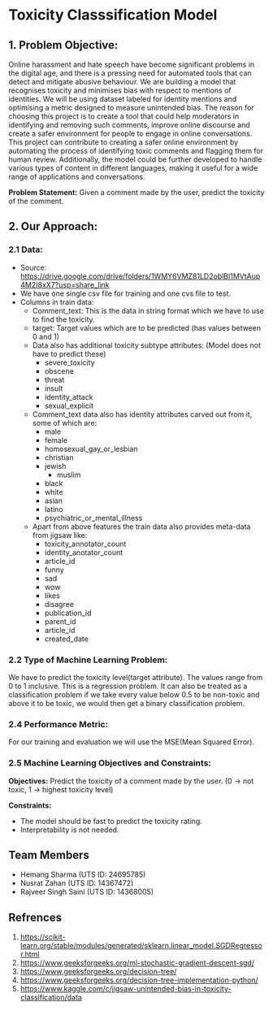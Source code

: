 # Toxicity Classsification Model

## 1. Problem Objective:
Online harassment and hate speech have become significant problems in the digital age, and there is a pressing need for automated tools that can detect and mitigate abusive behaviour. We are building a model that recognises toxicity and minimises bias with respect to mentions of identities. We will be using dataset labeled for identity mentions and optimising a metric designed to measure unintended bias. The reason for choosing this project is to create a tool that could help moderators in identifying and removing such comments, improve online discourse and create a safer environment for people to engage in online conversations.<br>
This project can contribute to creating a safer online environment by automating the process of identifying toxic comments and flagging them for human review. Additionally, the model could be further developed to handle various types of content in different languages, making it useful for a wide range of applications and conversations.

**Problem Statement:** Given a comment made by the user, predict the toxicity of the comment.

## 2. Our Approach:

### 2.1 Data: 

- Source: https://drive.google.com/drive/folders/1WMY6VMZ81LD2oblBI1MVtAup4M2I8xX7?usp=share_link
- We have one single csv file for training and one cvs file to test.
- Columns in train data:
	- Comment_text: This is the data in string format which we have to use to find the toxicity.
	- target: Target values which are to be predicted (has values between 0 and 1)
	- Data also has additional toxicity subtype attributes: (Model does not have to predict these)
		- severe_toxicity
		- obscene
		- threat
		- insult
		- identity_attack
		- sexual_explicit
	- Comment_text data also has identity attributes carved out from it, some of which are:
		- male
		- female
		- homosexual_gay_or_lesbian
		- christian
		- jewish
	        - muslim
		- black
		- white
		- asian
		- latino
		- psychiatric_or_mental_illness
	- Apart from above features the train data also provides meta-data from jigsaw like:
		- toxicity_annotator_count
		- identity_anotator_count
		- article_id
		- funny
		- sad
		- wow
		- likes
		- disagree
		- publication_id
		- parent_id
		- article_id
		- created_date

### 2.2 Type of Machine Learning Problem:
We have to predict the toxicity level(target attribute). The values range from 0 to 1 inclusive. This is a regression problem. It can also be treated as a classification problem if we take every value below 0.5 to be non-toxic and above it to be toxic, we would then get a binary classification problem.



### 2.4 Performance Metric:
For our training and evaluation we will use the MSE(Mean Squared Error).

### 2.5 Machine Learning Objectives and Constraints:

**Objectives:** Predict the toxicity of a comment made by the user. (0 -> not toxic, 1 -> highest toxicity level)

**Constraints:**

- The model should be fast to predict the toxicity rating.
- Interpretability is not needed.

## Team Members

- Hemang Sharma (UTS ID: 24695785)
- Nusrat Zahan (UTS ID: 14367472)
- Rajveer Singh Saini (UTS ID: 14368005)

## Refrences 
1. https://scikit-learn.org/stable/modules/generated/sklearn.linear_model.SGDRegressor.html
2. https://www.geeksforgeeks.org/ml-stochastic-gradient-descent-sgd/
3. https://www.geeksforgeeks.org/decision-tree/
4. https://www.geeksforgeeks.org/decision-tree-implementation-python/
5. https://www.kaggle.com/c/jigsaw-unintended-bias-in-toxicity-classification/data
